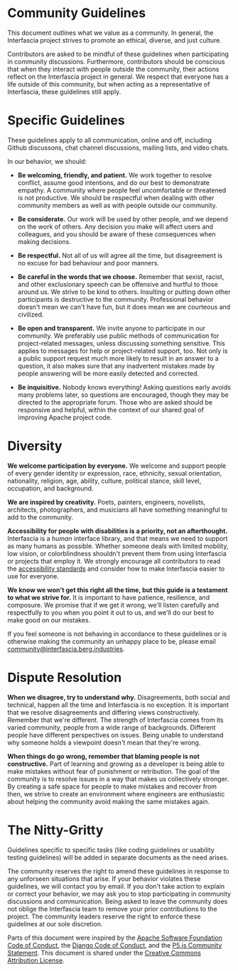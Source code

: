 Community Guidelines
====================

This document outlines what we value as a community.
In general, the Interfascia project strives to promote an
ethical, diverse, and just culture.

Contributors are asked to be mindful of these guidelines when participating
in community discussions.
Furthermore, contributors should be conscious that when they interact with
people outside the community, their actions reflect on the Interfascia project
in general.
We respect that everyone has a life outside of this community, but when acting
as a representative of Interfascia, these guidelines still apply.


# Specific Guidelines

These guidelines apply to all communication, online and off, including Github
discussons, chat channel discussions, mailing lists, and video chats.

In our behavior, we should:

- __Be welcoming, friendly, and patient.__ We work together to resolve conflict,
assume good intentions, and do our best to demonstrate empathy.
A community where people feel uncomfortable or threatened is not productive.
We should be respectful when dealing with other community members as well as
with people outside our community.

- __Be considerate.__ Our work will be used by other people, and we depend on the
work of others. Any decision you make will affect users and colleagues, and
you should be aware of these consequences when making decisions.

- __Be respectful.__ Not all of us will agree all the time, but disagreement is
no excuse for bad behaviour and poor manners.

- __Be careful in the words that we choose.__ Remember that sexist, racist, and
other exclusionary speech can be offensive and hurtful to those around us.
We strive to be kind to others.
Insulting or putting down other participants is destructive to the community.
Professional behavior doesn't mean we can't have fun, but it does mean we are
courteous and civilized.

- __Be open and transparent.__ We invite anyone to participate in our community.
We preferably use public methods of communication for project-related messages,
unless discussing something sensitive.
This applies to messages for help or project-related support, too.
Not only is a public support request much more likely to result in an answer to
a question, it also makes sure that any inadvertent mistakes made by people
answering will be more easily detected and corrected.

- __Be inquisitive.__ Nobody knows everything! Asking questions
early avoids many problems later, so questions are encouraged, though they may
be directed to the appropriate forum.
Those who are asked should be responsive and helpful, within the context of our
shared goal of improving Apache project code.


# Diversity

__We welcome participation by everyone.__
We welcome and support people of every
gender identity or expression, race, ethnicity, sexual orientation,
nationality, religion, age, ability, culture, political stance, skill level,
occupation, and background.

__We are inspired by creativity.__
Poets, painters, engineers, novelists, architects, photographers, and musicians
all have something meaningful to add to the community.

__Accessibility for people with disabilities is a priority, not an afterthought.__
Interfascia is a *human* interface library, and that means we need to support
as many humans as possible.
Whether someone deals with limited mobility, low vision, or colorblindness
shouldn't prevent them from using Interfascia or projects that employ it.
We strongly encourage all contributors to read the
[accessibility standards][as] and consider how to make Interfascia easier to
use for everyone.

__We know we won't get this right all the time, but this guide is a testament
to what we strive for.__
It is important to have patience, resilience, and composure.
We promise that if we get it wrong, we'll listen carefully and respectfully
to you when you point it out to us, and we'll do our best to make good on our
mistakes.

If you feel someone is not behaving in accordance to these guidelines or is
otherwise making the community an unhappy place to be, please email
[community@interfascia.berg.industries][community_email].


# Dispute Resolution

__When we disagree, try to understand why.__
Disagreements, both social and technical, happen all the time and Interfascia
is no exception.
It is important that we resolve disagreements and differing views constructively.
Remember that we're different.
The strength of Interfascia comes from its varied community, people from a
wide range of backgrounds.
Different people have different perspectives on issues.
Being unable to understand why someone holds a viewpoint doesn't mean that
they're wrong.

__When things do go wrong, remember that blaming people is not constructive.__
Part of learning and growing as a developer is being able to make mistakes
without fear of punishment or retribution.
The goal of the community is to resolve issues in a way that makes us
collectively stronger.
By creating a safe space for people to make mistakes and recover from then,
we strive to create an environment where engineers are enthusiastic about
helping the community avoid making the same mistakes again.


# The Nitty-Gritty

Guidelines specific to specific tasks (like coding guidelines or usability
testing guidelines) will be added in separate documents as the need arises.

The community reserves the right to amend these guidelines in response to any
unforseen situations that arise.
If your behavior violates these guidelines, we will contact you by email.
If you don't take action to explain or correct your behavior, we may ask you
to stop participating in community discussions and communication.
Being asked to leave the community does not oblige the Interfascia team to
remove your prior contributions to the project.
The community leaders reserve the right to enforce these guidelines at our
sole discretion.

Parts of this document were inspired by
the [Apache Software Foundation Code of Conduct][asf],
the [Django Code of Conduct][django], and
the [P5.js Community Statement][p5].
This document is shared under the [Creative Commons Attribution License][cc].

[as]: accessibility.md
[community_email]: mailto:community@interfascia.berg.industries
[asf]: https://www.apache.org/foundation/policies/conduct.html
[django]: https://www.djangoproject.com/conduct/
[p5]: http://p5js.org/community/
[cc]: http://creativecommons.org/licenses/by/4.0/

